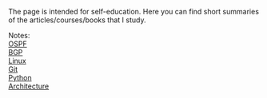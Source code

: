 The page is intended for self-education.
Here you can find short summaries of the articles/courses/books that I study.

Notes:       
[OSPF](https://dariashantalova.github.io/2023/08/06/ospf.html)    
[BGP](https://dariashantalova.github.io/2023/07/15/Bgp-sum.html)   
[Linux](https://dariashantalova.github.io/2023/09/18/Linux-Summary.html)    
[Git](https://dariashantalova.github.io/2023/07/11/git.html)    
[Python](https://dariashantalova.github.io/2023/07/12/python.html>)     
[Architecture](https://dariashantalova.github.io/2023/06/21/Hardware-Networking.html)    

